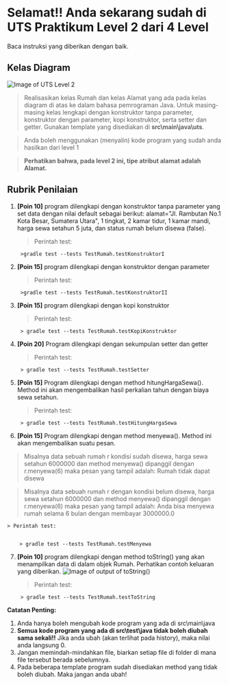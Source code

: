 # Selamat!! Anda sekarang sudah di UTS Praktikum Level 2 dari 4 Level
Baca instruksi yang diberikan dengan baik.


## Kelas Diagram
![Image of UTS Level 2](http://api.puro.del.ac.id/v1/file/99fb856b148f644be5bd881ef88a9c9d)
>Realisasikan kelas Rumah dan kelas Alamat yang ada pada kelas diagram di atas ke dalam bahasa pemrograman Java. Untuk masing-masing kelas lengkapi dengan konstruktor tanpa parameter, konstruktor dengan parameter, kopi konstruktor, serta setter dan getter. Gunakan template yang disediakan di 
**src\main\java\uts**.

>Anda boleh menggunakan (menyalin) kode program yang sudah anda hasilkan dari level 1

>**Perhatikan bahwa, pada level 2 ini, tipe atribut alamat adalah Alamat.**

## Rubrik Penilaian 
1. **[Poin 10]** program dilengkapi dengan konstruktor tanpa parameter yang set data dengan nilai default sebagai berikut:
alamat="Jl. Rambutan No.1 Kota Besar, Sumatera Utara", 1 tingkat, 2 kamar tidur, 1 kamar mandi, harga sewa setahun 5 juta, dan status rumah belum disewa (false).
	
	
	> Perintah test: 
	
	
		>gradle test --tests TestRumah.testKonstruktorI

2. **[Poin 15]** program dilengkapi dengan konstruktor dengan parameter 

	
	> Perintah test: 
	
	
		>gradle test --tests TestRumah.testKonstruktorII

3. **[Poin 15]** program dilengkapi dengan kopi konstruktor
	
	
	> Perintah test: 
	
	
		> gradle test --tests TestRumah.testKopiKonstruktor

4. **[Poin 20]** Program dilengkapi dengan sekumpulan setter dan getter	
	
	> Perintah test: 
	
	
		> gradle test --tests TestRumah.testSetter

5. **[Poin 15]** Program dilengkapi dengan method hitungHargaSewa(). Method ini akan mengembalikan hasil perkalian tahun dengan biaya sewa setahun.	
	
	> Perintah test: 
	
	
		> gradle test --tests TestRumah.testHitungHargaSewa

6. **[Poin 15]** Program dilengkapi dengan method menyewa(). Method ini akan mengembalikan suatu pesan.
> Misalnya data sebuah rumah  r kondisi sudah disewa, harga sewa setahun 6000000 dan method menyewa() dipanggil dengan r.menyewa(6) maka pesan yang tampil adalah: Rumah tidak dapat disewa

> Misalnya data sebuah rumah r dengan kondisi	belum disewa, harga sewa setahun 6000000 dan method menyewa() dipanggil dengan r.menyewa(6) maka pesan yang tampil adalah: Anda bisa menyewa rumah selama 6 bulan dengan membayar 3000000.0

	
	> Perintah test: 
	
	
		> gradle test --tests TestRumah.testMenyewa

7. **[Poin 10]** program dilengkapi dengan method toString() yang akan menampilkan data di dalam objek Rumah. Perhatikan contoh keluaran yang diberikan.
![Image of output of toString()](http://api.puro.del.ac.id/v1/file/c4ca00173c907ee8f954fd30a9213412)	
	
	> Perintah test: 
	
	
		> gradle test --tests TestRumah.testToString

**Catatan Penting:**
1. Anda hanya boleh mengubah kode program yang ada di src\main\java
1. **Semua kode program yang ada di src\test\java  tidak boleh diubah sama sekali!!** Jika anda ubah (akan terlihat pada history), maka nilai anda langsung 0.
1. Jangan memindah-mindahkan file, biarkan setiap file di folder di mana file tersebut berada sebelumnya.
1. Pada beberapa template program sudah disediakan method yang tidak boleh diubah. Maka jangan anda ubah!
